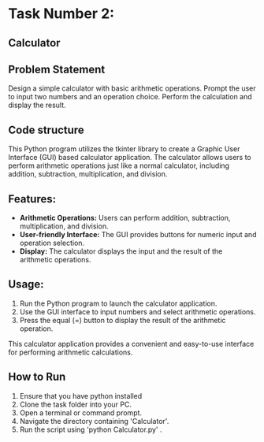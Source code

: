 # Task Number 2:
## Calculator

## Problem Statement
Design a simple calculator with basic arithmetic operations. Prompt the user to input two numbers and an operation choice. Perform the calculation and display the result.

## Code structure
This Python program utilizes the tkinter library to create a Graphic User Interface (GUI) based calculator application. The calculator allows users to perform arithmetic operations just like a normal calculator, including addition, subtraction, multiplication, and division.

## Features:

- **Arithmetic Operations:** Users can perform addition, subtraction, multiplication, and division.
- **User-friendly Interface:** The GUI provides buttons for numeric input and operation selection.
- **Display:** The calculator displays the input and the result of the arithmetic operations.

## Usage:

1. Run the Python program to launch the calculator application.
2. Use the GUI interface to input numbers and select arithmetic operations.
3. Press the equal (=) button to display the result of the arithmetic operation.

This calculator application provides a convenient and easy-to-use interface for performing arithmetic calculations.

## How to Run
1. Ensure that you have python installed
2. Clone the task folder into your PC.
3. Open a terminal or command prompt.
4. Navigate the directory containing 'Calculator'.
5. Run the script using 'python Calculator.py' .
